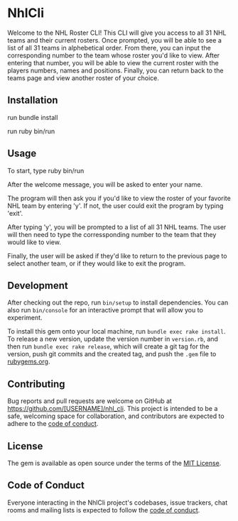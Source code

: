 # NhlCli

Welcome to the NHL Roster CLI! This CLI will give you access to all 31 NHL teams and their current rosters. Once prompted, you will be able to see a list of all 31 teams in alphebetical order. From there, you can input the corresponding number to the team whose roster you'd like to view. After entering that number, you will be able to view the current roster with the players numbers, names and positions. Finally, you can return back to the teams page and view another roster of your choice. 


<!-- In this directory, you'll find the files you need to be able to package up your Ruby library into a gem. Put your Ruby code in the file `lib/nhl_cli`. To experiment with that code, run `bin/console` for an interactive prompt.

TODO: Delete this and the text above, and describe your gem -->

## Installation

run bundle install

run ruby bin/run



<!-- Add this line to your application's Gemfile:

```ruby
gem 'nhl_cli'
```

And then execute:

    $ bundle install

Or install it yourself as:

    $ gem install nhl_cli -->

## Usage

To start, type ruby bin/run

After the welcome message, you will be asked to enter your name.

The program will then ask you if you'd like to view the roster of your favorite NHL team by entering 'y'. If not, the user could exit the program by typing 'exit'.

After typing 'y', you will be prompted to a list of all 31 NHL teams. The user will then need to type the corressponding number to the team that they would like to view.

Finally, the user will be asked if they'd like to return to the previous page to select another team, or if they would like to exit the program.

## Development

After checking out the repo, run `bin/setup` to install dependencies. You can also run `bin/console` for an interactive prompt that will allow you to experiment.

To install this gem onto your local machine, run `bundle exec rake install`. To release a new version, update the version number in `version.rb`, and then run `bundle exec rake release`, which will create a git tag for the version, push git commits and the created tag, and push the `.gem` file to [rubygems.org](https://rubygems.org).

## Contributing

Bug reports and pull requests are welcome on GitHub at https://github.com/[USERNAME]/nhl_cli. This project is intended to be a safe, welcoming space for collaboration, and contributors are expected to adhere to the [code of conduct](https://github.com/[USERNAME]/nhl_cli/blob/master/CODE_OF_CONDUCT.md).

## License

The gem is available as open source under the terms of the [MIT License](https://opensource.org/licenses/MIT).

## Code of Conduct

Everyone interacting in the NhlCli project's codebases, issue trackers, chat rooms and mailing lists is expected to follow the [code of conduct](https://github.com/[USERNAME]/nhl_cli/blob/master/CODE_OF_CONDUCT.md).
